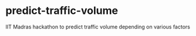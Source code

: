 # predict-traffic-volume
IIT Madras hackathon to predict traffic volume depending on various factors

